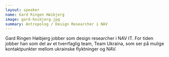 ```yaml
---
layout: speaker
name: Gard Ringen Høibjerg
image: gard-hoibjerg.jpg
summary: Antropolog / Design Researcher i NAV
---
```

Gard Ringen Høibjerg jobber som design researcher i NAV IT. For tiden jobber han som del av et tverrfaglig team, Team Ukraina, som ser på mulige kontaktpunkter mellom ukrainske flyktninger og NAV.
